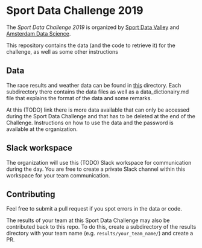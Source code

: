 # Sport Data Challenge 2019

The _Sport Data Challenge 2019_ is organized by [Sport Data Valley](https://sportdatavalley.nl) and [Amsterdam Data Science](https://amsterdamdatascience.nl/).

This repository contains the data (and the code to retrieve it) for the challenge, as well as some other instructions

## Data
The race results and weather data can be found in [this](data) directory.
Each subdirectory there contains the data files as well as a data_dictionairy.md file that explains the format of the data and some remarks.

At this (TODO) link there is more data available that can only be accessed during the Sport Data Challenge and that has to be deleted at the end of the Challenge.
Instructions on how to use the data and the password is available at the organization.

## Slack workspace
The organization will use this (TODO) Slack workspace for communication during the day.
You are free to create a private Slack channel within this workspace for your team communication.


## Contributing
Feel free to submit a pull request if you spot errors in the data or code.

The results of your team at this Sport Data Challenge may also be contributed back to this repo.
To do this, create a subdirectory of the results directory with your team name (e.g. `results/your_team_name/`) and create a PR.

